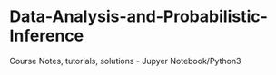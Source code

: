 # Data-Analysis-and-Probabilistic-Inference
Course Notes, tutorials, solutions - Jupyer Notebook/Python3
